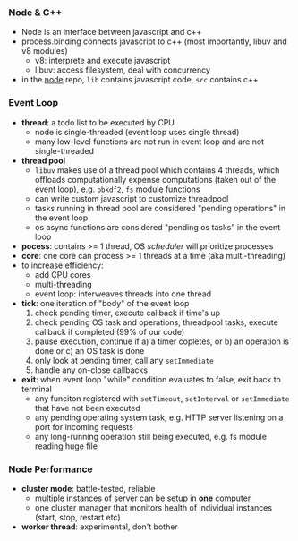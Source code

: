 ### Node & C++

- Node is an interface between javascript and c++
- process.binding connects javascript to c++ (most importantly, libuv and v8 modules)
  - v8: interprete and execute javascript
  - libuv: access filesystem, deal with concurrency
- in the [node](https://github.com/nodejs/node) repo, `lib` contains javascript code, `src` contains c++

### Event Loop

- **thread**: a todo list to be executed by CPU
  - node is single-threaded (event loop uses single thread)
  - many low-level functions are not run in event loop and are not single-threaded
- **thread pool**
  - `libuv` makes use of a thread pool which contains 4 threads, which offloads computationally expense computations (taken out of the event loop), e.g. `pbkdf2`, `fs` module functions
  - can write custom javascript to customize threadpool
  - tasks running in thread pool are considered "pending operations" in the event loop
  - os async functions are considered "pending os tasks" in the event loop
- **pocess**: contains >= 1 thread, OS _scheduler_ will prioritize processes
- **core**: one core can process >= 1 threads at a time (aka multi-threading)
- to increase efficiency:
  - add CPU cores
  - multi-threading
  - event loop: interweaves threads into one thread
- **tick**: one iteration of "body" of the event loop
  1. check pending timer, execute callback if time's up
  2. check pending OS task and operations, threadpool tasks, execute callback if completed (99% of our code)
  3. pause execution, continue if a) a timer copletes, or b) an operation is done or c) an OS task is done
  4. only look at pending timer, call any `setImmediate`
  5. handle any on-close callbacks
- **exit**: when event loop "while" condition evaluates to false, exit back to terminal
  - any funciton registered with `setTimeout`, `setInterval` or `setImmediate` that have not been executed
  - any pending operating system task, e.g. HTTP server listening on a port for incoming requests
  - any long-running operation still being executed, e.g. fs module reading huge file

### Node Performance

- **cluster mode**: battle-tested, reliable
  - multiple instances of server can be setup in **one** computer
  - one cluster manager that monitors health of individual instances (start, stop, restart etc)
- **worker thread**: experimental, don't bother
